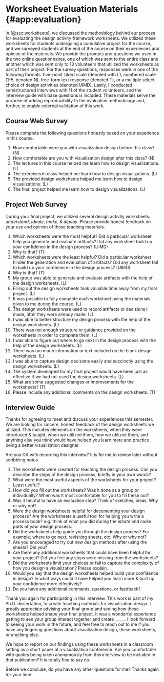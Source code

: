# Worksheet Evaluation Materials {#app:evaluation}

In [@sec:worksheets], we discussed the methodology behind our process for
evaluating the design activity framework worksheets. We utilized these
worksheets for students undergoing a cumulative project for the course, and we
surveyed students at the end of the course on their experiences and opinion of
the materials. We provide the prompts and questions we used in the two online
questionnaires, one of which was sent to the entire class and another which was
sent only to 13 volunteers that utilized the worksheets as part of their
project. For the survey questions, responses were in one of the following
formats: five-point Likert scale (denoted with L), numbered scale (1-5, denoted
N), free-form text response (denoted T), or a multiple select choice of design
activities (denoted UIMD). Lastly, I conducted semistructured interviews with 11
of the student volunteers, and the interview guide with base questions is
included. These materials serve the purpose of adding reproducibility to the
evaluation methodology and, further, to enable external validation of this work.





## Course Web Survey

Please complete the following questions honestly based on your experience in
this course.


1. How comfortable were you with visualization design before this class? (N)
1. How comfortable are you with visualization design after this class? (N)
1. The lectures in this course helped me learn how to design visualizations. (L)
1. The exercises in class helped me learn how to design visualizations. (L)
1. The provided design worksheets helped me learn how to design visualizations. (L)
1. The final project helped me learn how to design visualizations. (L)





## Project Web Survey

During your final project, we utilized several design activity worksheets:
_understand_, _ideate_, _make_, & _deploy_. Please provide honest feedback on
your use and opinion of these teaching materials.


1. Which worksheets were the most helpful? Did a particular worksheet help you generate and evaluate artifacts? Did any worksheet build up your confidence in the design process? (UIMD)
1. Why is that? (T)
1. Which worksheets were the least helpful? Did a particular worksheet hinder the generation and evaluation of artifacts? Did any worksheet fail to build up your confidence in the design process? (UIMD)
1. Why is that? (T)
1. My group was able to generate and evaluate artifacts with the help of the design worksheets. (L)
1. Filling out the design worksheets took valuable time away from my final project. (L)
1. It was possible to fully complete each worksheet using the materials given to me during the course. (L)
1. The design worksheets were used to record artifacts or decisions I made, after they were already made. (L)
1. I was able to better structure my design process with the help of the design worksheets. (L)
1. There was not enough structure or guidance provided on the worksheets in order to complete them. (L)
1. I was able to figure out where to go next in the design process with the help of the design worksheets. (L)
1. There was too much information or text included on the blank design worksheets. (L)
1. I was able to capture design decisions easily and succinctly using the design worksheets. (L)
1. The system developed for my final project would have been just as effective if we had not used the design worksheets. (L)
1. What are some suggested changes or improvements for the worksheets? (T)
1. Please include any additional comments on the design worksheets. (T)





## Interview Guide

Thanks for agreeing to meet and discuss your experiences this semester. We are
looking for sincere, honest feedback of the design worksheets we utilized. This
includes elements on the worksheets, when they were introduced & taught, when we
utilized them, how we utilized them, and anything else you think would have
helped you learn more and practice being a better visualization designer.


Are you OK with recording this interview? It is for me to review later without
scribbling notes.


1. The worksheets were created for teaching the design process. Can you describe the steps of the design process, briefly in your own words?
1. What were the most useful aspects of the worksheets for your project? Least useful?
1. How did you fill out the worksheets? Was it done as a group or individually? When was it most comfortable for you to fill these out?
1. Was it helpful to have an evaluation step? Think of sketches, ideas. Why or why not?
1. Were the design worksheets helpful for documenting your design process? Are the worksheets a useful tool for helping you write a process book? e.g. think of what you did during the _ideate_ and _make_ parts of your design process.
1. Did the worksheets help guide you through the design process? For example, where to go next, revisiting sheets, etc. Why or why not?
1. Are you encouraged to try out new design methods after using the sheets? Did you?
1. Are there any additional worksheets that could have been helpful for your project? Did you feel any steps were missing from the worksheets?
1. Did the worksheets limit your choices or fail to capture the complexity of how you design a visualization? Please explain.
1. Would you say that the design worksheets helped build your confidence in design? In what ways could it have helped you learn more & built up your confidence more effectively?
1. Do you have any additional comments, questions, or feedback?


Thank you again for participating in this interview. This work is part of my
Ph.D. dissertation, to create teaching materials for visualization design. I
greatly appreciate advising your final group and seeing how these worksheets
helped shape your final project. It was a wonderful experience getting to see
your group interact together and create _____. I look forward to seeing your
work in the future, and feel free to reach out to me if you have any lingering
questions about visualization design, these worksheets, or anything else.


We hope to report on our findings using these worksheets in a classroom setting
as a short paper at a visualization conference. Are you comfortable with quotes
being taken anonymously from this interview to be included in that publication?
It is totally fine to say no.


Before we conclude, do you have any other questions for me? Thanks again for
your time!
